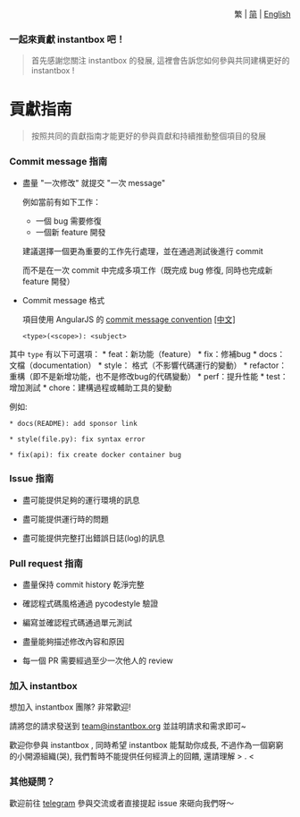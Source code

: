 <p align="right">繁 | <a href="./CONTRIBUTING-zh_cn.md">简</a> | <a href="../CONTRIBUTING.md">English</a></p>

### 一起來貢獻 instantbox 吧！

> 首先感謝您關注 instantbox 的發展, 這裡會告訴您如何參與共同建構更好的 instantbox !


# 貢獻指南

> 按照共同的貢獻指南才能更好的參與貢獻和持續推動整個項目的發展


### Commit message 指南

* 盡量 "一次修改" 就提交 "一次 message"

  例如當前有如下工作：

  * 一個 bug 需要修復
  * 一個新 feature 開發

  建議選擇一個更為重要的工作先行處理，並在通過測試後進行 commit

  而不是在一次 commit 中完成多項工作（既完成 bug 修復, 同時也完成新 feature 開發）

* Commit message 格式

  項目使用 AngularJS 的 [commit message convention](https://github.com/angular/angular.js/blob/master/DEVELOPERS.md#-git-commit-guidelines) [[中文]](http://www.ruanyifeng.com/blog/2016/01/commit_message_change_log.html)

  `<type>(<scope>): <subject>`

 其中 `type` 有以下可選項：
    * feat：新功能（feature）
    * fix：修補bug
    * docs：文檔（documentation）
    * style： 格式（不影響代碼運行的變動）
    * refactor：重構（即不是新增功能，也不是修改bug的代碼變動）
    * perf：提升性能
    * test：增加測試
    * chore：建構過程或輔助工具的變動

  例如:

    * docs(README): add sponsor link

    * style(file.py): fix syntax error

    * fix(api): fix create docker container bug


### Issue 指南

* 盡可能提供足夠的運行環境的訊息

* 盡可能提供運行時的問題

* 盡可能提供完整打出錯誤日誌(log)的訊息


### Pull request 指南

* 盡量保持 commit history 乾淨完整

* 確認程式碼風格通過 pycodestyle 驗證

* 編寫並確認程式碼通過單元測試

* 盡量能夠描述修改內容和原因

* 每一個 PR 需要經過至少一次他人的 review


### 加入 instantbox

想加入 instantbox 團隊? 非常歡迎!

請將您的請求發送到 team@instantbox.org 並註明請求和需求即可~

歡迎你參與 instantbox , 同時希望 instantbox 能幫助你成長, 不過作為一個窮窮的小開源組織(哭), 我們暫時不能提供任何經濟上的回饋, 還請理解 > . < 


### 其他疑問？

歡迎前往 [telegram](https://t.me/joinchat/HtYtxRSerOwrMLg_2_wZTQ) 參與交流或者直接提起 issue 來砸向我們呀～


